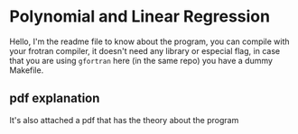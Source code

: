 # Polynomial and Linear Regression

Hello, I'm the readme file to know about the program, you can compile with your
frotran compiler, it doesn't need any library or especial flag, in case that you
are using `gfortran` here (in the same repo) you have a dummy Makefile.

## pdf explanation

It's also attached a pdf that has the theory about the program
